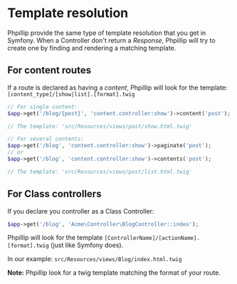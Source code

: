 # Template resolution

Phpillip provide the same type of template resolution that you get in Symfony.
When a Controller don't return a _Response_, Phpillip will try to create one by finding and rendering a matching template.

## For content routes

If a route is declared as having a _content_, Phpillip will look for the  template: `[content_type]/[show|list].[format].twig`

```php
// For single content:
$app->get('/blog/{post}', 'content.controller:show')->content('post');

// The template: 'src/Resources/views/post/show.html.twig'
```


```php
// For several contents:
$app->get('/blog', 'content.controller:show')->paginate('post');
// or
$app->get('/blog', 'content.controller:show')->contents('post');

// The template: 'src/Resources/views/post/list.html.twig'
```

## For Class controllers

If you declare you controller as a Class Controller:

```php
$app->get('/blog', 'Acme\Controller\BlogController::index');
```

Phpillip will look for the template `[ControllerName]/[actionName].[format].twig` (just like Symfony does).

In our example: `src/Resources/views/Blog/index.html.twig`

__Note:__ Phpillip look for a twig template matching the format of your route.

